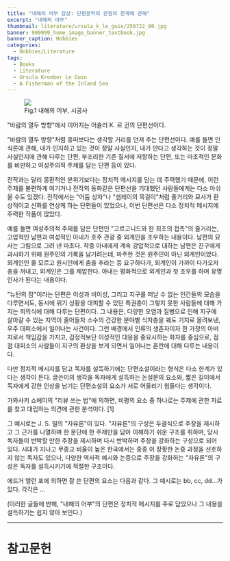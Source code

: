 ```yaml
---
title: "내해의 어부 감상: 단편문학의 관점의 한계에 관해"
excerpt: "내해의 어부"
thumbnail: literature/ursula_k_le_guin/250722_00.jpg
banner: 999999_home_image_banner_textbook.jpg
banner_caption: Hobbies
categories:
  - Hobbies/Literature
tags:
  - Books
  - Literature
  - Ursula Kroeber Le Guin
  - A Fisherman of the Inland Sea
---
```


<figure class="align-center" style="width: 30%">
  <a href="{{ site.url }}{{ site.baseurl }}/assets/images/literature/ursula_k_le_guin/250722_00.jpg">
  <img src="{{ site.url }}{{ site.baseurl }}/assets/images/literature/ursula_k_le_guin/250722_00.jpg">
  </a>
  <figcaption>
  Fig.1 내해의 어부, 시공사
  </figcaption>
</figure>

"바람의 열두 방향"에서 이어지는 어슐러 K. 르 귄의 단편선이다. 

"바람의 열두 방향"처럼 흥미보다는 생각할 거리를 던져 주는 단편선이다. 예를 들면 인식론에 관해, 내가 인지하고 있는 것이 정말 사실인지, 내가 안다고 생각하는 것이 정말 사실인지에 관해 다루는 단편, 부조리한 기존 질서에 저항하는 단편, 또는 마초적인 문화를 비판하고 여성주의적 주제를 담는 단편 등이 있다.

전작과는 달리 몽환적인 분위기보다는 정치적 메시지를 담는 데 주력했기 때문에, 이런 주제를 불편하게 여기거나 전작의 동화같은 단편선을 기대했던 사람들에게는 다소 아쉬울 수도 있겠다. 전작에서는 "어둠 상자"나 "샘레이의 목걸이"처럼 줄거리와 묘사가 환상적이고 신화를 연상케 하는 단편들이 있었으나, 이번 단편선은 다소 정치적 메시지에 주력한 작품이 많았다.

예를 들면 여성주의적 주제를 담은 단편인 "고르고니드와 한 최초의 접촉"의 줄거리는, 고압적인 남편과 여성적인 아내가 호주 관광 중 외계인을 조우하는 내용이다. 남편의 묘사는 그림으로 그려 낸 마초다. 작중 아내에게 계속 강압적으로 대하는 남편은 친구에게 과시하기 위해 원주민의 기록을 남기려는데, 마주한 것은 원주민이 아닌 외계인이었다. 외계인인 줄 모르고 원시인에게 춤을 추라는 등 요구하다가, 외계인이 가까이 다가오자 총을 꺼내고, 외계인은 그를 제압한다. 아내는 평화적으로 외계인과 첫 조우를 하며 유명 인사가 된다는 내용이다.

"뉴턴의 잠"이라는 단편은 이성과 비이성, 그리고 지구를 떠날 수 없는 인간들의 모습을 다루면서도, 동시에 위기 상황을 대피할 수 있던 특권층이 그렇지 못한 사람들에 대해 가지는 죄의식에 대해 다루는 단편이다. 그 내용은, 다양한 오염과 질병으로 인해 지구에 살아갈 수 있는 지역이 줄어들자 소수의 건강한 분야별 식자층을 궤도 기지로 올려보낸, 우주 대피소에서 일어나는 사건이다. 그런 배경에서 인류의 생존자이자 한 가정의 아버지로서 책임감을 가지고, 감정적보단 이성적인 대응을 중요시하는 화자를 중심으로, 점점 대피소의 사람들이 지구의 환상을 보게 되면서 일어나는 혼란에 대해 다루는 내용이다.

다만 정치적 메시지를 담고 독자를 설득하기에는 단편소설이라는 형식은 다소 한계가 있다는 생각이 든다. 글쓴이의 생각을 독자에게 설득하는 논설문의 요소와, 짧은 길이에서 독자에게 강한 인상을 남기는 단편소설의 요소가 서로 어울리기 힘들다는 생각이다.

가와사키 쇼헤이의 "리뷰 쓰는 법"에 의하면, 비평의 요소 중 하나로는 주제에 관한 자료를 찾고 대립하는 의견에 관한 분석이다. [1]

그 예시로는 J. S. 밀의 "자유론"이 있다. "자유론"의 구성은 두괄식으로 주장을 제시하고 그 근거를 나열하며 한 문단에 한 주제만을 담아 이해하기 쉬운 구조를 취하며, 당시 독자들이 반박할 만한 주장을 제시하며 다시 반박하며 주장을 강화하는 구성으로 되어 있다. 시대가 지나고 무종교 비율이 높은 한국에서는 종종 이 장황한 논증 과정을 선호하지 않는 독자도 있으나, 다양한 역사적 예시와 논증으로 주장을 강화하는 "자유론"의 구성은 독자를 설득시키기에 적절한 구조이다.

에드거 앨런 포에 의하면 잘 쓴 단편의 요소는 다음과 같다. 그 예시로는 bb, cc, dd...가 있다. 각각은 ...

(이러한 글들에 반해, "내해의 어부"의 단편은 정치적 메시지를 주로 담았으나 그 내용을 설득하기는 쉽지 않아 보인다.)

---

# 참고문헌

